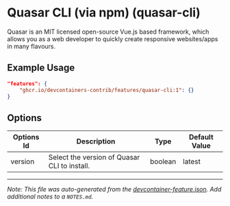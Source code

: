 
# Quasar CLI (via npm) (quasar-cli)

Quasar is an MIT licensed open-source Vue.js based framework, which allows you as a web developer to quickly create responsive websites/apps in many flavours.

## Example Usage

```json
"features": {
    "ghcr.io/devcontainers-contrib/features/quasar-cli:1": {}
}
```

## Options

| Options Id | Description | Type | Default Value |
|-----|-----|-----|-----|
| version | Select the version of Quasar CLI to install. | boolean | latest |



---

_Note: This file was auto-generated from the [devcontainer-feature.json](https://github.com/devcontainers-contrib/features/blob/main/src/quasar-cli/devcontainer-feature.json).  Add additional notes to a `NOTES.md`._
